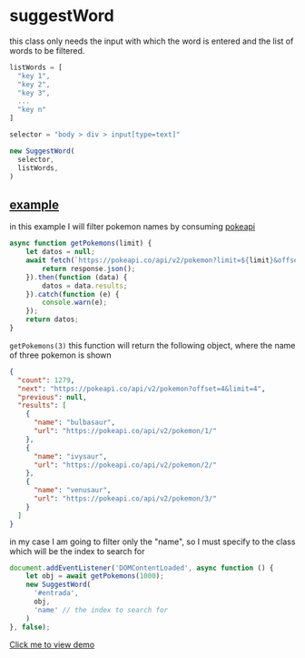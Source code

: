 # suggestWord
this class only needs the input with which the word is entered and the list of words to be filtered.
~~~ js
listWords = [
  "key 1",
  "key 2",
  "key 3",
  ...
  "key n"
]
~~~
~~~ js
selector = "body > div > input[type=text]"
~~~
~~~ js
new SuggestWord(
  selector,
  listWords,
)
~~~

## [example](https://travis-ci.org/joemccann/dillinger)

in this example I will filter pokemon names by consuming [pokeapi](https://pokeapi.co/)

~~~ js
async function getPokemons(limit) {
    let datos = null;
    await fetch(`https://pokeapi.co/api/v2/pokemon?limit=${limit}&offset=0`).then(function (response) {
        return response.json();
    }).then(function (data) {
        datos = data.results;
    }).catch(function (e) {
        console.warn(e);
    });
    return datos;
}
~~~
`getPokemons(3)` this function will return the following object, where the name of three pokemon is shown 
~~~ JSON
{
  "count": 1279,
  "next": "https://pokeapi.co/api/v2/pokemon?offset=4&limit=4",
  "previous": null,
  "results": [
    {
      "name": "bulbasaur",
      "url": "https://pokeapi.co/api/v2/pokemon/1/"
    },
    {
      "name": "ivysaur",
      "url": "https://pokeapi.co/api/v2/pokemon/2/"
    },
    {
      "name": "venusaur",
      "url": "https://pokeapi.co/api/v2/pokemon/3/"
    }
  ]
}
~~~
in my case I am going to filter only the "name", so I must specify to the class which will be the index to search for
~~~ js
document.addEventListener('DOMContentLoaded', async function () {
    let obj = await getPokemons(1000);
    new SuggestWord(
      '#entrada', 
      obj, 
      'name' // the index to search for
    ) 
}, false); 
~~~
[Click me to view demo]()
